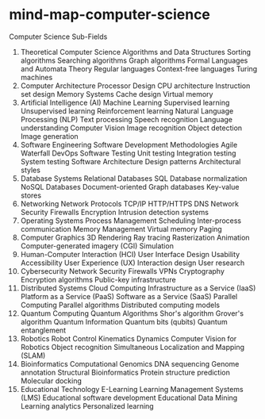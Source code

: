 # mind-map-computer-science
Computer Science Sub-Fields
1. Theoretical Computer Science
  Algorithms and Data Structures
    Sorting algorithms
    Searching algorithms
    Graph algorithms
  Formal Languages and Automata Theory
    Regular languages
    Context-free languages
    Turing machines
2. Computer Architecture
  Processor Design
    CPU architecture
    Instruction set design
  Memory Systems
    Cache design
    Virtual memory
3. Artificial Intelligence (AI)
    Machine Learning
      Supervised learning
      Unsupervised learning
      Reinforcement learning
    Natural Language Processing (NLP)
      Text processing
      Speech recognition
      Language understanding
    Computer Vision
      Image recognition
      Object detection
      Image generation
4. Software Engineering
  Software Development Methodologies
    Agile
    Waterfall
    DevOps
  Software Testing
    Unit testing
    Integration testing
    System testing
  Software Architecture
    Design patterns
    Architectural styles
5. Database Systems
  Relational Databases
    SQL
    Database normalization
  NoSQL Databases
    Document-oriented
    Graph databases
    Key-value stores
6. Networking
  Network Protocols
    TCP/IP
    HTTP/HTTPS
    DNS
  Network Security
    Firewalls
    Encryption
    Intrusion detection systems
7. Operating Systems
    Process Management
    Scheduling
    Inter-process communication
  Memory Management
    Virtual memory
    Paging
8. Computer Graphics
  3D Rendering
    Ray tracing
    Rasterization
  Animation
    Computer-generated imagery (CGI)
    Simulation
9. Human-Computer Interaction (HCI)
  User Interface Design
    Usability
    Accessibility
  User Experience (UX)
    Interaction design
    User research
10. Cybersecurity
  Network Security
    Firewalls
    VPNs
  Cryptography
    Encryption algorithms
    Public-key infrastructure
11. Distributed Systems
  Cloud Computing
    Infrastructure as a Service (IaaS)
    Platform as a Service (PaaS)
    Software as a Service (SaaS)
  Parallel Computing
    Parallel algorithms
    Distributed computing models
12. Quantum Computing
  Quantum Algorithms
    Shor's algorithm
    Grover's algorithm
  Quantum Information
    Quantum bits (qubits)
    Quantum entanglement
13. Robotics
  Robot Control
    Kinematics
    Dynamics
  Computer Vision for Robotics
    Object recognition
    Simultaneous Localization and Mapping (SLAM)
14. Bioinformatics
  Computational Genomics
    DNA sequencing
    Genome annotation
  Structural Bioinformatics
    Protein structure prediction
    Molecular docking
15. Educational Technology
  E-Learning
    Learning Management Systems (LMS)
    Educational software development
  Educational Data Mining
    Learning analytics
    Personalized learning

